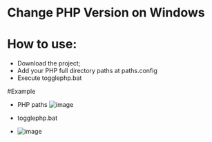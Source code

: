 # Change PHP Version on Windows

# How to use:
- Download the project;
- Add your PHP full directory paths at paths.config
- Execute togglephp.bat

#Example

- PHP paths
![image](https://user-images.githubusercontent.com/12853315/209229956-850c039d-5798-449b-ba03-5146c448bd14.png)

- togglephp.bat
- ![image](https://user-images.githubusercontent.com/12853315/209230050-99a28c26-8df7-46d8-bd42-14008f454345.png)

